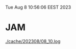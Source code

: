 Tue Aug  8 10:56:06 EEST 2023
# JAM
<a href='./cache/202308/08_10.log'>./cache/202308/08_10.log</a>
